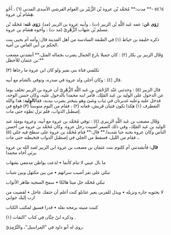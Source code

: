 ٥٤٦٤ -** مدت:** مُحَمَّد بْن عروة بْن الزُّبَيْر بن العوام القرشي الأسدي المدني (٦) ، أَخُو هِشَام بْن عروة.

**رَوَى عَن:** عمه عَبد اللَّهِ بْن الزبير (ت) ، وأبيه عروة بن الزبير (مد) .**رَوَى عَنه:** مُحَمَّد بْن مسلم بْن شهاب الزُّهْرِيّ (مد ت) ، وأخوه هشام بن عروة.

ذكره خليفة بن خياط (١) في الطبقة السادسة من أهل المدينة قال: وأمه أم يحيى بنت الحكم بن أَبي العاص بن أمية.

وَقَال الزبير بن بكار (٢) : كان جميلا بارع الجمال يضرب بجماله المثل،** أنشدني مصعب بن عثمان للأخطل:**

تكلفني فتاة بني نمير ولو كان ابن عروة ما رجاها (٣)

قال (٤) : وكان أحلى ولد عروة في صدره، وتوفي بالشام مع أبيه.

قال الزبير (٥) : وحدثني عَبْد الرَّحْمَنِ بن عَبد اللَّهِ الزُّهْرِيّ أن عروة بن الزبير تخلف يوما عن الدخول على الوليد بن عَبد المَلِك، فأمر ابنه محمدا بالدخول عليه، وكان حسن الوجه، فدخل عليه وعليه غديرتان في ثياب وشئ وهو يتبختر يضرب بيديه، فقال**الوليد:** هذا والله التغطرف (١) هكذا تكون فتيان قريش، فعانه (٢) ، فقام من النوم متوسناً (٣) فوقع في إصطبل الدواب، فلم تزل تطؤه حتى مات.

وَقَال مصعب بن عَبد اللَّهِ الزبيري (٤) : توفي مُحَمَّد بن عروة مع أبيه، وعروة يومئذ عند الوليد بن عَبد المَلِك، وفي ذلك السفر أصيبت رجل عروة. وكان مُحَمَّد بن عروة من أحسن الناس وكان عروة يحبه حبا شديدا.** قال:** فنام مُحَمَّد بن عروة على سطح فيه جلي (٥) ، فقام من الليل، فسقط من الجلي في إصطبل الدواب فتخبطته حتى مات.

**قال:** فأنشدتني أم كلثوم بنت عثمان بن مصعب بن عروة ابن الزبير لعبد الله بن عروة يرثي أخاه محمدا.

ما بال عيني لا تنام كأنما • لذعت بواطن مدمعي بشهاب

تبكي على نفر أصيب سراتهم • من بين مكتهل وبين شباب

تبكي مُحَمَّد جل ميتا هالكا • سمح السجية طاهر الأثواب

لا يحتويه جاره ونزيله • ويذل للقربى بغير عتابلو كنت أعلم أن حتفك عاجل • لقضيت من ارب إليك جوابي

كتبت منيته برمحه بغلة • قدرا فسيق لمكتب الكتاب

وذكره ابنُ حِبَّان فِي كتاب "الثقات (١) .

روى له أبو داود في "المراسيل"، والتِّرْمِذِيّ.